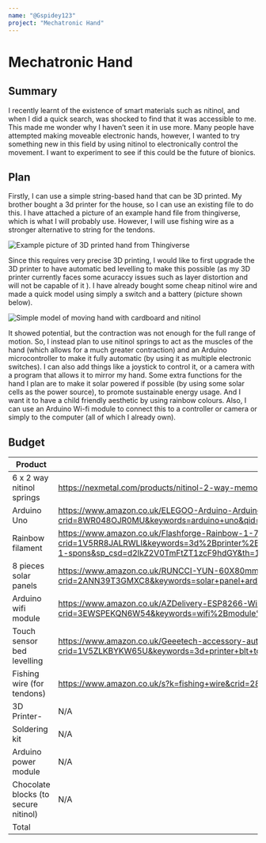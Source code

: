 ```yaml
---
name: "@Gspidey123"
project: "Mechatronic Hand"
---
```

 
# Mechatronic Hand
 
## Summary
 
I recently learnt of the existence of smart materials such as nitinol, and when I did a quick search, was shocked to find that it was accessible to me. This made me wonder why I haven’t seen it in use more. Many people have attempted making moveable electronic hands, however, I wanted to try something new in this field by using nitinol to electronically control the movement.  I want to experiment to see if this could be the future of bionics. 

## Plan
Firstly, I can use a simple string-based hand that can be 3D printed. My brother bought a 3d printer for the house, so I can use an existing file to do this. I have attached a picture of an example hand file from thingiverse, which is what I will probably use. However, I will use fishing wire as a stronger alternative to string for the tendons. 

![Example picture of 3D printed hand from Thingiverse](https://user-images.githubusercontent.com/122729898/212999254-8a3df9b5-cd98-42a0-994e-6cc87d7454af.png)


Since this requires very precise 3D printing, I would like to first upgrade the 3D printer to have automatic bed levelling to make this possible (as my 3D printer currently faces some acuraccy issues such as layer distortion and will not be capable of it ). I have already bought some cheap nitinol wire and made a quick model using simply a switch and a battery (picture shown below).

![Simple model of moving hand with cardboard and nitinol](https://user-images.githubusercontent.com/122729898/213000244-588885e6-2c4d-42c0-8eb8-2a77f40758a7.jpeg)


It showed potential, but the contraction was not enough for the full range of motion. So, I instead plan to use nitinol springs to act as the muscles of the hand (which allows for a much greater contraction) and an Arduino microcontroller to make it fully automatic (by using it as multiple electronic switches).  I can also add things like a joystick to control it, or a camera with a program that allows it to mirror my hand. Some extra functions for the hand I plan are to make it solar powered if possible (by using some solar cells as the power source), to promote sustainable energy usage. And I want it to have a child friendly aesthetic by using rainbow colours. Also, I can use an Arduino Wi-fi module to connect this to a controller or camera or simply to the computer (all of which I already own). 
 
 
## Budget
 

| Product         | Supplier/Link                         | Cost   |
| --------------- | ------------------------------------- | ------ |
| 6 x 2 way nitinol springs | https://nexmetal.com/products/nitinol-2-way-memory-spring-w075-d65?variant=31857719672874 | $146.77|
| Arduino Uno| https://www.amazon.co.uk/ELEGOO-Arduino-Arduino-Compatible-Transfer-Operation/dp/B09JWFTZ2V/ref=sr_1_4?crid=8WR048OJR0MU&keywords=arduino+uno&qid=1673816874&sprefix=arduino+uno%2Caps%2C81&sr=8-4 | $18.33|
| Rainbow filament| https://www.amazon.co.uk/Flashforge-Rainbow-1-75mm-Printer-Filaments/dp/B08ZNBGQ2S/ref=sr_1_1_sspa?crid=1V5RR8JALRWLI&keywords=3d%2Bprinter%2Bglow%2Bin%2Bthe%2Bdark%2Bfilament&qid=1673816981&sprefix=3d%2Bprinter%2Bglow%2Bin%2Bthe%2Bdark%2Bfilament%2Caps%2C64&sr=8-1-spons&sp_csd=d2lkZ2V0TmFtZT1zcF9hdGY&th=1 | $24.45 |
| 8 pieces solar panels| https://www.amazon.co.uk/RUNCCI-YUN-60X80mm-Polycrystalline-Projects-Connector/dp/B08RMJLHC5/ref=sr_1_3_sspa?crid=2ANN39T3GMXC8&keywords=solar+panel+arduino&qid=1673817148&sprefix=solar+panel+arduino%2Caps%2C87&sr=8-3-spons&sp_csd=d2lkZ2V0TmFtZT1zcF9hdGY&psc=1 | $1.95 dollars |
| Arduino wifi module | https://www.amazon.co.uk/AZDelivery-ESP8266-Wireless-Transceiver-including/dp/B078J7LDLY/ref=sr_1_2_sspa?crid=3EWSPEKQN6W54&keywords=wifi%2Bmodule%2Barduino&qid=1673817251&sprefix=wifi%2Bmodule%2Barduin%2Caps%2C109&sr=8-2-spons&sp_csd=d2lkZ2V0TmFtZT1zcF9hdGY&th=1 | $4.87 dollars |
|Touch sensor bed levelling| https://www.amazon.co.uk/Geeetech-accessory-automatic-levelling-printer/dp/B08P51G69Z/ref=sr_1_1_sspa?crid=1V5ZLKBYKW65U&keywords=3d+printer+blt+touch&qid=1673817450&sprefix=3d+printer+blt+touch+%2Caps%2C102&sr=8-1-spons&sp_csd=d2lkZ2V0TmFtZT1zcF9hdGY&psc=1 | $21.03 |
| Fishing wire (for tendons) | https://www.amazon.co.uk/s?k=fishing+wire&crid=282XH584ZR73&sprefix=fishing+wire%2Caps%2C181&ref=nb_sb_noss_1| $9.40|
| 3D Printer- | N/A| Already owned |
| Soldering kit | N/A| Already owned |
| Arduino power module| N/A| Already owned |
| Chocolate blocks (to secure nitinol)| N/A| Already owned |
| Total           | | $246.80|
